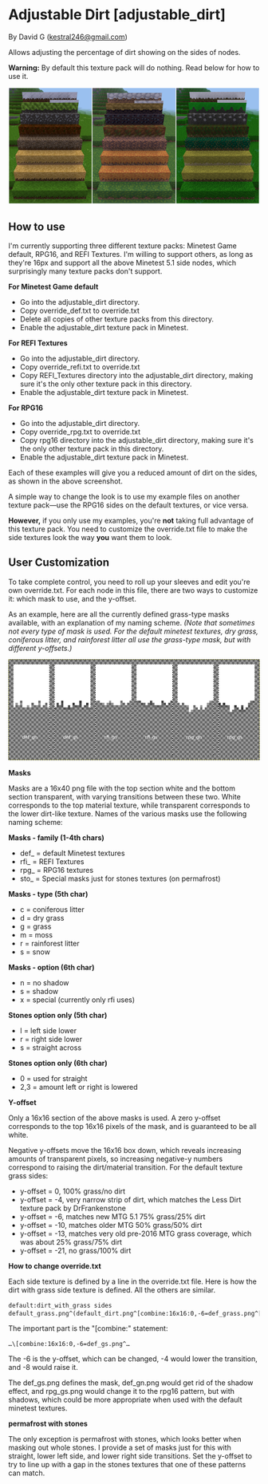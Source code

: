 Adjustable Dirt [adjustable_dirt]
=================================

By David G (kestral246@gmail.com)

Allows adjusting the percentage of dirt showing on the sides of nodes.

**Warning:** By default this texture pack will do nothing. Read below for how to use it.

![Screenshot](screenshot.png "Adjusted Default, RPG16, and REFI textures")


How to use
----------
I'm currently supporting three different texture packs: Minetest Game default, RPG16, and REFI Textures. I'm willing to support others, as long as they're 16px and support all the above Minetest 5.1 side nodes, which surprisingly many texture packs don't support. 

**For Minetest Game default**

- Go into the adjustable\_dirt directory.
- Copy override_def.txt to override.txt
- Delete all copies of other texture packs from this directory.
- Enable the adjustable_dirt texture pack in Minetest.

**For REFI Textures**

- Go into the adjustable\_dirt directory.
- Copy override\_refi.txt to override.txt
- Copy REFI\_Textures directory into the adjustable\_dirt directory, making sure it's the only other texture pack in this directory.
- Enable the adjustable_dirt texture pack in Minetest.

**For RPG16**

- Go into the adjustable\_dirt directory.
- Copy override\_rpg.txt to override.txt
- Copy rpg16 directory into the adjustable\_dirt directory, making sure it's the only other texture pack in this directory.
- Enable the adjustable_dirt texture pack in Minetest.


Each of these examples will give you a reduced amount of dirt on the sides, as shown in the above screenshot.

A simple way to change the look is to use my example files on another texture pack—use the RPG16 sides on the default textures, or vice versa. 

**However,** if you only use my examples, you're **not** taking full advantage of this texture pack. You need to customize the override.txt file to make the side textures look the way **you** want them to look.

User Customization
------------------

To take complete control, you need to roll up your sleeves and edit you're own override.txt. For each node in this file, there are two ways to customize it: which mask to use, and the y-offset.

As an example, here are all the currently defined grass-type masks available, with an explanation of my naming scheme. *(Note that sometimes not every type of mask is used. For the default minetest textures, dry grass, coniferous litter, and rainforest litter all use the grass-type mask, but with different y-offsets.)*

![Grass Masks](grass_masks.png "Different grass side masks currently available")

**Masks**

Masks are a 16x40 png file with the top section white and the bottom section transparent, with varying transitions between these two. White corresponds to the top material texture, while transparent corresponds to the lower dirt-like texture. Names of the various masks use the following naming scheme:

**Masks - family (1-4th chars)**

- def_ = default Minetest textures
- rfi_ = REFI Textures
- rpg_ = RPG16 textures
- sto_ = Special masks just for stones textures (on permafrost)

**Masks - type (5th char)**

- c = coniferous litter
- d = dry grass
- g = grass
- m = moss
- r = rainforest litter
- s = snow

**Masks - option (6th char)**

- n = no shadow
- s = shadow
- x = special (currently only rfi uses)

**Stones option only (5th char)**

- l = left side lower
- r = right side lower
- s = straight across

**Stones option only (6th char)**

- 0 = used for straight
- 2,3 = amount left or right is lowered

**Y-offset**

Only a 16x16 section of the above masks is used. A zero y-offset corresponds to the top 16x16 pixels of the mask, and is guaranteed to be all white.

Negative y-offsets move the 16x16 box down, which reveals increasing amounts of transparent pixels, so increasing negative-y numbers correspond to raising the dirt/material transition. For the default texture grass sides:

- y-offset = 0, 100% grass/no dirt
- y-offset = -4, very narrow strip of dirt, which matches the Less Dirt texture pack by DrFrankenstone
- y-offset = -6, matches new MTG 5.1 75% grass/25% dirt
- y-offset = -10, matches older MTG 50% grass/50% dirt
- y-offset = -13, matches very old pre-2016 MTG grass coverage, which was about 25% grass/75% dirt
- y-offset = -21, no grass/100% dirt

**How to change override.txt**

Each side texture is defined by a line in the override.txt file. Here is how the dirt with grass side texture is defined. All the others are similar.

	default:dirt_with_grass sides default_grass.png^(default_dirt.png^[combine:16x16:0,-6=def_grass.png^[makealpha:255,255,255)

The important part is the "\[combine:" statement:

	…\[combine:16x16:0,-6=def_gs.png^…

The -6 is the y-offset, which can be changed, -4 would lower the transition, and -8 would raise it.

The def\_gs.png defines the mask, def\_gn.png would get rid of the shadow effect, and rpg\_gs.png would change it to the rpg16 pattern, but with shadows, which could be more appropriate when used with the default minetest textures.

**permafrost with stones**

The only exception is permafrost with stones, which looks better when masking out whole stones. I provide a set of masks just for this with straight, lower left side, and lower right side transitions. Set the y-offset to try to line up with a gap in the stones textures that one of these patterns can match.

